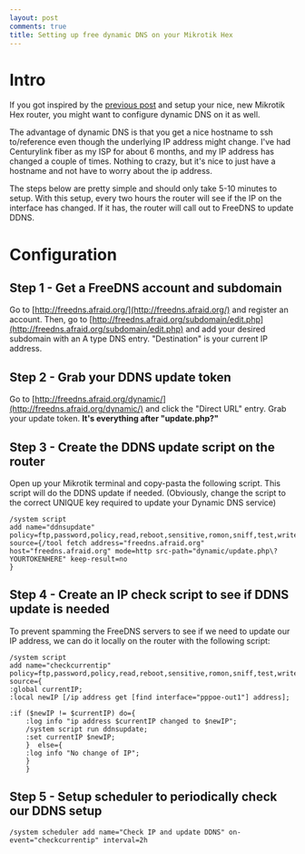 ```yaml
---
layout: post
comments: true
title: Setting up free dynamic DNS on your Mikrotik Hex
---
```


# Intro

If you got inspired by the [previous post](https://mlboyd.xyz/2018/07/06/mikrotik-hex-router-centurylink-pppoe/) and setup your nice, new Mikrotik Hex router, you might want to configure dynamic DNS on it as well.

The advantage of dynamic DNS is that you get a nice hostname to ssh to/reference even though the underlying IP address might change. I've had Centurylink fiber as my ISP for about 6 months, and my IP address has changed a couple of times. Nothing to crazy, but it's nice to just have a hostname and not have to worry about the ip address.

The steps below are pretty simple and should only take 5-10 minutes to setup. With this setup, every two hours the router will see if the IP on the interface has changed. If it has, the router will call out to FreeDNS to update DDNS.

# Configuration

## Step 1 - Get a FreeDNS account and subdomain
Go to [http://freedns.afraid.org/](http://freedns.afraid.org/) and register an account. Then, go to [http://freedns.afraid.org/subdomain/edit.php](http://freedns.afraid.org/subdomain/edit.php) and add your desired subdomain with an A type DNS entry.
"Destination" is your current IP address.

## Step 2 - Grab your DDNS update token
Go to [http://freedns.afraid.org/dynamic/](http://freedns.afraid.org/dynamic/) and click the "Direct URL" entry. Grab your update token. **It's everything after "update.php?"**

## Step 3 - Create the DDNS update script on the router
Open up your Mikrotik terminal and copy-pasta the following script. This script will do the DDNS update if needed. 
(Obviously, change the script to the correct UNIQUE key required to update your Dynamic DNS service)

```
/system script
add name="ddnsupdate" policy=ftp,password,policy,read,reboot,sensitive,romon,sniff,test,write source={/tool fetch address="freedns.afraid.org" host="freedns.afraid.org" mode=http src-path="dynamic/update.php\?YOURTOKENHERE" keep-result=no
}
```

## Step 4 - Create an IP check script to see if DDNS update is needed
To prevent spamming the FreeDNS servers to see if we need to update our IP address, we can do it locally on the router with the following script:

```
/system script
add name="checkcurrentip" policy=ftp,password,policy,read,reboot,sensitive,romon,sniff,test,write source={
:global currentIP;
:local newIP [/ip address get [find interface="pppoe-out1"] address];

:if ($newIP != $currentIP) do={
    :log info "ip address $currentIP changed to $newIP";
    /system script run ddnsupdate; 
    :set currentIP $newIP; 
    }  else={ 
    :log info "No change of IP"; 
    }
    }
```

## Step 5 - Setup scheduler to periodically check our DDNS setup

```
/system scheduler add name="Check IP and update DDNS" on-event="checkcurrentip" interval=2h
```